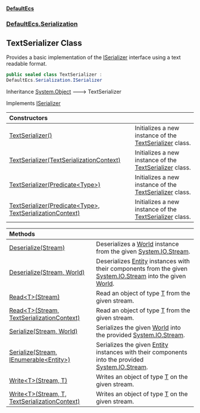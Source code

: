 #### [DefaultEcs](DefaultEcs.md 'DefaultEcs')
### [DefaultEcs.Serialization](DefaultEcs.md#DefaultEcs_Serialization 'DefaultEcs.Serialization')
## TextSerializer Class
Provides a basic implementation of the [ISerializer](ISerializer.md 'DefaultEcs.Serialization.ISerializer') interface using a text readable format.  
```csharp
public sealed class TextSerializer :
DefaultEcs.Serialization.ISerializer
```

Inheritance [System.Object](https://docs.microsoft.com/en-us/dotnet/api/System.Object 'System.Object') &#129106; TextSerializer  

Implements [ISerializer](ISerializer.md 'DefaultEcs.Serialization.ISerializer')  

| Constructors | |
| :--- | :--- |
| [TextSerializer()](TextSerializer_TextSerializer().md 'DefaultEcs.Serialization.TextSerializer.TextSerializer()') | Initializes a new instance of the [TextSerializer](TextSerializer.md 'DefaultEcs.Serialization.TextSerializer') class.<br/> |
| [TextSerializer(TextSerializationContext)](TextSerializer_TextSerializer(TextSerializationContext).md 'DefaultEcs.Serialization.TextSerializer.TextSerializer(DefaultEcs.Serialization.TextSerializationContext)') | Initializes a new instance of the [TextSerializer](TextSerializer.md 'DefaultEcs.Serialization.TextSerializer') class.<br/> |
| [TextSerializer(Predicate&lt;Type&gt;)](TextSerializer_TextSerializer(Predicate_Type_).md 'DefaultEcs.Serialization.TextSerializer.TextSerializer(System.Predicate&lt;System.Type&gt;)') | Initializes a new instance of the [TextSerializer](TextSerializer.md 'DefaultEcs.Serialization.TextSerializer') class.<br/> |
| [TextSerializer(Predicate&lt;Type&gt;, TextSerializationContext)](TextSerializer_TextSerializer(Predicate_Type__TextSerializationContext).md 'DefaultEcs.Serialization.TextSerializer.TextSerializer(System.Predicate&lt;System.Type&gt;, DefaultEcs.Serialization.TextSerializationContext)') | Initializes a new instance of the [TextSerializer](TextSerializer.md 'DefaultEcs.Serialization.TextSerializer') class.<br/> |

| Methods | |
| :--- | :--- |
| [Deserialize(Stream)](TextSerializer_Deserialize(Stream).md 'DefaultEcs.Serialization.TextSerializer.Deserialize(System.IO.Stream)') | Deserializes a [World](World.md 'DefaultEcs.World') instance from the given [System.IO.Stream](https://docs.microsoft.com/en-us/dotnet/api/System.IO.Stream 'System.IO.Stream').<br/> |
| [Deserialize(Stream, World)](TextSerializer_Deserialize(Stream_World).md 'DefaultEcs.Serialization.TextSerializer.Deserialize(System.IO.Stream, DefaultEcs.World)') | Deserializes [Entity](Entity.md 'DefaultEcs.Entity') instances with their components from the given [System.IO.Stream](https://docs.microsoft.com/en-us/dotnet/api/System.IO.Stream 'System.IO.Stream') into the given [World](World.md 'DefaultEcs.World').<br/> |
| [Read&lt;T&gt;(Stream)](TextSerializer_Read_T_(Stream).md 'DefaultEcs.Serialization.TextSerializer.Read&lt;T&gt;(System.IO.Stream)') | Read an object of type [T](TextSerializer_Read_T_(Stream).md#DefaultEcs_Serialization_TextSerializer_Read_T_(System_IO_Stream)_T 'DefaultEcs.Serialization.TextSerializer.Read&lt;T&gt;(System.IO.Stream).T') from the given stream.<br/> |
| [Read&lt;T&gt;(Stream, TextSerializationContext)](TextSerializer_Read_T_(Stream_TextSerializationContext).md 'DefaultEcs.Serialization.TextSerializer.Read&lt;T&gt;(System.IO.Stream, DefaultEcs.Serialization.TextSerializationContext)') | Read an object of type [T](TextSerializer_Read_T_(Stream_TextSerializationContext).md#DefaultEcs_Serialization_TextSerializer_Read_T_(System_IO_Stream_DefaultEcs_Serialization_TextSerializationContext)_T 'DefaultEcs.Serialization.TextSerializer.Read&lt;T&gt;(System.IO.Stream, DefaultEcs.Serialization.TextSerializationContext).T') from the given stream.<br/> |
| [Serialize(Stream, World)](TextSerializer_Serialize(Stream_World).md 'DefaultEcs.Serialization.TextSerializer.Serialize(System.IO.Stream, DefaultEcs.World)') | Serializes the given [World](World.md 'DefaultEcs.World') into the provided [System.IO.Stream](https://docs.microsoft.com/en-us/dotnet/api/System.IO.Stream 'System.IO.Stream').<br/> |
| [Serialize(Stream, IEnumerable&lt;Entity&gt;)](TextSerializer_Serialize(Stream_IEnumerable_Entity_).md 'DefaultEcs.Serialization.TextSerializer.Serialize(System.IO.Stream, System.Collections.Generic.IEnumerable&lt;DefaultEcs.Entity&gt;)') | Serializes the given [Entity](Entity.md 'DefaultEcs.Entity') instances with their components into the provided [System.IO.Stream](https://docs.microsoft.com/en-us/dotnet/api/System.IO.Stream 'System.IO.Stream').<br/> |
| [Write&lt;T&gt;(Stream, T)](TextSerializer_Write_T_(Stream_T).md 'DefaultEcs.Serialization.TextSerializer.Write&lt;T&gt;(System.IO.Stream, T)') | Writes an object of type [T](TextSerializer_Write_T_(Stream_T).md#DefaultEcs_Serialization_TextSerializer_Write_T_(System_IO_Stream_T)_T 'DefaultEcs.Serialization.TextSerializer.Write&lt;T&gt;(System.IO.Stream, T).T') on the given stream.<br/> |
| [Write&lt;T&gt;(Stream, T, TextSerializationContext)](TextSerializer_Write_T_(Stream_T_TextSerializationContext).md 'DefaultEcs.Serialization.TextSerializer.Write&lt;T&gt;(System.IO.Stream, T, DefaultEcs.Serialization.TextSerializationContext)') | Writes an object of type [T](TextSerializer_Write_T_(Stream_T_TextSerializationContext).md#DefaultEcs_Serialization_TextSerializer_Write_T_(System_IO_Stream_T_DefaultEcs_Serialization_TextSerializationContext)_T 'DefaultEcs.Serialization.TextSerializer.Write&lt;T&gt;(System.IO.Stream, T, DefaultEcs.Serialization.TextSerializationContext).T') on the given stream.<br/> |
